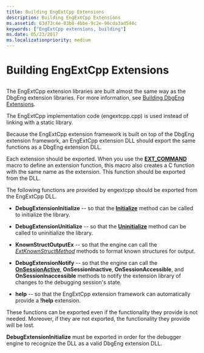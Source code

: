 ```yaml
---
title: Building EngExtCpp Extensions
description: Building EngExtCpp Extensions
ms.assetid: 63d73c4e-03b8-4bbe-9c2e-96cda3ad544c
keywords: ["EngExtCpp extensions, building"]
ms.date: 05/23/2017
ms.localizationpriority: medium
---
```


# Building EngExtCpp Extensions


## <span id="ddk_building_dbgeng_extensions_dbx"></span><span id="DDK_BUILDING_DBGENG_EXTENSIONS_DBX"></span>


The EngExtCpp extension libraries are built almost the same way as the DbgEng extension libraries. For more information, see [Building DbgEng Extensions](building-dbgeng-extensions.md).

The EngExtCpp implementation code (engextcpp.cpp) is used instead of linking with a static library.

Because the EngExtCpp extension framework is built on top of the DbgEng extension framework, an EngExtCpp extension DLL should export the same functions as a DbgEng extension DLL.

Each extension should be exported. When you use the [**EXT\_COMMAND**](https://docs.microsoft.com/windows-hardware/drivers/ddi/engextcpp/nf-engextcpp-ext_command) macro to define an extension function, this macro also creates a C function with the same name as the extension. This function should be exported from the DLL.

The following functions are provided by engextcpp should be exported from the EngExtCpp DLL.

-   **DebugExtensionInitialize** -- so that the [**Initialize**](https://docs.microsoft.com/previous-versions/windows/hardware/previsioning-framework/ff550945(v=vs.85)) method can be called to initialize the library.

-   **DebugExtensionUnitialize** -- so that the [**Uninitialize**](https://docs.microsoft.com/previous-versions/windows/hardware/previsioning-framework/ff558961(v=vs.85)) method can be called to uninitialize the library.

-   **KnownStructOutputEx** -- so that the engine can call the [*ExtKnownStructMethod*](https://docs.microsoft.com/previous-versions/windows/hardware/previsioning-framework/ff543989(v=vs.85)) methods to format known structures for output.

-   **DebugExtensionNotify** -- so that the engine can call the [**OnSessionActive**](https://docs.microsoft.com/previous-versions/windows/hardware/previsioning-framework/ff552312(v=vs.85)), **OnSessionInactive**, **OnSessionAccessible**, and **OnSessionInaccessible** methods to notify the extension library of changes to the debugging session's state.

-   **help** -- so that the EngExtCpp extension framework can automatically provide a **!help** extension.

These functions can be exported even if the functionality they provide is not needed. Moreover, if they are not exported, the functionality they provide will be lost.

**DebugExtensionInitialize** must be exported in order for the debugger engine to recognize the DLL as a valid DbgEng extension DLL.

 

 





